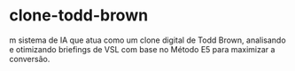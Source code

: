 # clone-todd-brown
m sistema de IA que atua como um clone digital de Todd Brown, analisando e otimizando briefings de VSL com base no Método E5 para maximizar a conversão.
